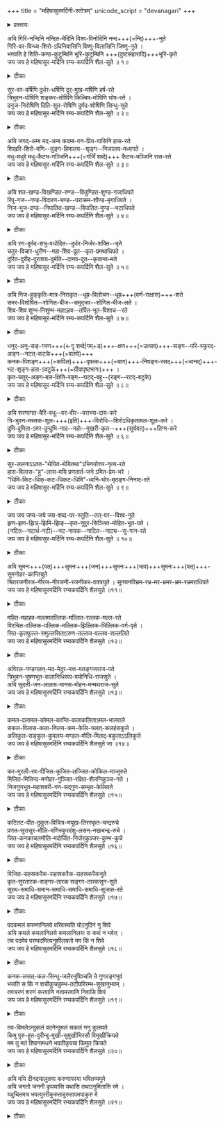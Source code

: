 +++
title = "महिषासुरमर्दिनी-स्तोत्रम्"
unicode_script = "devanagari"
+++

<details>
<summary>प्रस्तावः</summary>
### परिचयः
- बहवः पाठभेदास् सन्ति - यथा [ऽत्र](https://archive.org/details/mahishasuramardi021148mbp/page/n69/mode/2up) तॆलुगुव्याख्याने।
- महिषासुरमर्दिनीस्तोत्रस्य संस्कृतव्याख्या काशिकानन्दगिरिस्वामिभिर् लिखिता रुचिरा, आङ्ग्लानुवादश्च डॉ. उषा भिसे इत्यनया कृतः । इयं पुस्तिका भारती-संस्कृत-विद्या-निकेतनम् इत्यनया संस्थया प्रकाशिता ।
- भगवती-पद्य-पुष्पाञ्जली-स्तोत्रान्तर्गतं महिषासुरमर्दिनिस्तोत्रम् अत्र प्रस्तुतम्, काशिकानन्दगिरिपाठेन तदीयव्याख्यया च सहितम्।

### आमुखम् 
व्याख्याता : द्वादश-दर्शन-कानन-केसरी आचार्यः स्वामी काशिकानन्दगिरिः महाराजः, महामण्डलेश्वरः  
Commentator : Dvadashadarshanakananakesari Acharya Swami Kashikanandagiriji Maharaj, Mahamandleswar.  
आंग्लभाषानुवादक: डॉ. उषा भिसे,  
Translation into English by : Dr. Usha Bhise,

प्रतिवर्षं भारती-संस्कृत-विद्या-निकेतनं कस्मिंश्चिद रम्ये शान्ते च स्थले संस्कृतानुरागिणां कृते संस्कृत-सप्ताहम् आयोजयति । ससाहस्य कार्यक्रमे महामण्डलेश्वर- श्रीकाशिकानन्द-स्वामिपादानां प्रवचनानि प्रामुख्येन सम्पन्नानि भवन्ति । प्रातः एकस्याम् उपनिषदि, अपराह्ने च एकस्मिन् स्तोत्रे एतानि प्रवचनानि सम्पद्यन्ते । प्रवचनश्रवणेन श्रोतृवर्गः एवं प्रभावितः भवति यत् पुनः पुनः श्रोतुं मनीषा प्रवर्तते । देवलालि-नगरे प्रवर्तिते शिबिरे प्रथिते महिषासुर-मर्दिनी-स्तोत्रे स्वामिचरणानां यानि प्रवचनानि व्यतीतानि तेषां साररूपम् इदं पुस्तकं प्रकाशतां नीयते । देववाण्यां स्वामिवर्याणां स्तोत्रभाष्यं, राष्ट्रभाषायां स्वामिवर्यकृतः अनुवादः आङ्ग्लभाषायां च मत्कृतः अनुवादः इति भाषात्रयसंवलितं, प्रतिदिनं पठनाय योग्यम् इदं मधुरं स्तोत्रं निकेतनस्य प्रथमं प्रकाशनपुष्पम् इति संस्कृतजगति स्वागतार्ह भवतु । इदं मुद्रितं स्तोत्रम् अक्षरशृङ्खलायां बद्धं साक्षात् प्रवचनमिव माधुर्यं न वहति - तथापि मनोज्ञ-दृश्यस्य यथा छायाचित्रणं तथा स्तोत्रार्थं ज्ञातुं प्रस्थितस्य वाचकस्य क्षुधां शमयितुम् अलम् इति विश्वसिमः । सङ्गणक-माध्यमेन एतत्-प्रकाशनं सुकरं शीघ्रं च सञ्जातम् इति धन्याः वयम् । 

डॉ. उषा भिसे २ ऑगस्ट १९९१.  
(अध्यक्षा, भारती-संस्कृत-विद्या-निकेतनम्) 

This Book has been published with the help of the Computer Software 'VIVIDHA' supplied by National Centre for Software Technology, Gulmohar Cross Road No.9, Juhu, Bombay 400049. Our indebtedness and high appreciation are due to Dr. S.P. Mudur and Shri Suresh K. of NCST (National Centre for Software Technology) who helped us by developing & supplying different types of fonts used in this publication.

अस्याः पुस्तिकायाः मुद्रणं राष्ट्रीय-सॉफ्टवेयर-प्रौद्योगिकी-केन्द्रम्  
(गुल्मोहर-क्रास-मार्ग सं. ९, जुहू, बम्बई - ४०००४९) इति संस्थया प्रदत्तायाः विविधा प्रक्रियासामग्र्याः सहाय्येन कृतम् । तस्याम् उपयोगितानाम् अक्षरमातृकारूपाणां विकसनेन तेषाम् अस्मभ्यम् उपपादनेन च राष्ट्रीय-सॉफ्टवेयर-प्रौद्योगिकी-केन्द्रम्इति संस्थायाः डॉ. एस. पी. मुदुर-महाभागेन सुरेशः के-महाभागेन च उपकृताः वयम् इति अगाधां कृतज्ञतां प्रबलं गुणग्राहकत्वं च प्रकटयामः॥  
डॉ. अ. सदानन्दन,   
उपाध्यक्षः, भारती-संस्कृत-विद्या-निकेतनम्

</details>

अयि गिरि-नन्दिनि नन्दित-मेदिनि विश्व-विनोदिनि नन्द+++(=न्दि)+++-नुते  
गिरि-वर-विन्ध्य-शिरो-ऽधिनिवासिनि विष्णु-विलासिनि जिष्णु-नुते ।  
भगवति हे शिति-कण्ठ-कुटुम्बिनि भूरि-कुटुम्बिनि +++(दुष्टसंहारादि)+++भूरि-कृते  
जय जय हे महिषासुर-मर्दिनि रम्य-कपर्दिनि शैल-सुते ॥ १॥

<details>
<summary>टीकाः</summary>

### मूलम्
अयि गिरिनन्दिनि नन्दितमेदिनि विश्वविनोदिनि नन्दनुते  
गिरिवर-विन्ध्य-शिरोऽधिनिवासिनि विष्णुविलासिनि जिष्णुनुते ।  
भगवति हे शितिकण्ठकुटुम्बिनि भूरिकुटुम्बिनि भूरिकृते  
जय जय हे महिषासुरमर्दिनि रम्यकपर्दिनि शैलसुते ॥१॥

### काशिकानन्दगिरिः संस्कृतेन
वन्दे भगवतीमम्बां  
महिषासुरमर्दिनीम्  
व्याख्यास्येऽथाति-संक्षेपात्  
तत्पुष्पाञ्जलिमादरात् ॥ 

सकलपुरुषार्थ-दायिनीं देवी भगवतीमभिष्टुवन् कश्चित् कविः प्रथमं तस्याः स्वरुपं सामान्यतः कार्यं चाह -

**अयि गिरिनन्दिनि०** -अयीति सानुनये सम्बोधने । गिरेहिमालयस्य पर्वतस्य नन्दिनी पुत्री पार्वती तत्सम्बुद्धौ हे गिरिनन्दिनि । एवमुत्तरत्र सर्वत्र सम्बदध्यन्तं बोध्यम् । गिरीन पर्वतान् स्वशक्त्याधानेन नन्दयति तच्छीला तथा, यैः क्ष्माभृद्भिर्मेदिनी नन्दिता भवतीति वा । गिरीन् पूज्यान् नन्दयतीति वा । 

नन्दिता मेदिनी यया सा तथा । मेदिनीनन्दनेनैव **विश्वविनोदिनी** मेदिनीजातमानवकृतकर्मादि नन्दनीयत्वाद् विश्वस्य । कथमेषा विश्वं विनोदयामासेत्येतद् उदाहरणेनाह नन्दनुत इति । नन्दगेहे किल जातैषा - यद्यपि प्रथमं न महिषासुर-मर्दिनी-स्तोत्रम् ज्ञाता तथापि पश्चान्- नारदेन श्रीकृष्णादेः स्वरूपकथनोत्तरं मदीया पुत्री साक्षाद् भगवती जातेति सा नन्देन सभक्ति स्तुता । गिरिवरेति -गिरिवरस्य विन्ध्यस्य शिरसि शिखरेऽधिनिवस्तुं शीलं यस्याः । "नन्द गोपगृहे जाता यशोदागर्भसम्भवा । ततस्तौ नाशयिष्यामि विन्ध्याचलनिवासिनी" इति वचनात् । सैषा नन्दगृहे जाता सती विष्णुं श्रीकृष्णरूपेणावतीर्णं, विलासयामास योगमायामाश्रित्यैव श्रीकृष्णेन बहुतरलीलाकरणात् । जिष्णुनुते -"मायामयोऽयं गुणसंप्रवाहा। इत्येवमिन्द्रेण श्रीकृष्णस्तुतिप्रसङ्गे गोवर्धनोद्धारे स्तुता । इन्द्रादिस्तुतेरेव तारकासुरवधायपर्वतपुत्रीरूपेण भगवत्या अवतरणाञ्च । जिष्णुरिति अर्जुननामाऽपि । भगवति ऐश्वर्यधर्मयशः श्रीज्ञानवैराग्यलक्षणषागुण्यपूर्णे। शितिकण्ठकुटुम्बिनि- शिवपत्नि । भूरिकुटुम्बिनि-"भूरिर्ना वासुदेवे च हरे च परमेष्ठिनि" इति मेदिनी। आवृत्त्या ब्रह्म-विष्णु-महेश्वराणां कुटुम्बिनी सरस्वत्यादि त्रिस्वरूपा। एवंस्थिते शितिकण्ठकुटुम्बिनीति विशेषार्थम् । भूतकृते इति वचित्पाठः । भूतानि कृतानि यया सा तथा। भूरिकृत इति पाठेऽपि तथार्थः । भूरिभिर्ब्रह्मविष्णुमहेश्वरैर्भूरिभिर्बहुभिरिन्द्रादिभिश्च कृता तत्तेजःपुञ्जसमुद्भवादिति वा । दृश्यते च समुदाये शक्तिप्राकट्यम् । एवंभूते हे महिषासुरमर्दिनि रम्याः कपर्दा जटाजूटाः यस्याः सा तथा हे शैलसुते जय जय सुष्ठत्कर्षेण वर्तस्व । महिषासुरमर्दिनीं महालक्ष्मीरूपां मध्यमचरित्रविषयभूतां मध्यशरीरवन्मुख्यत्वेन महिषासुरमर्दिनी-स्तोत्रम् प्रथमम्पादाय ततो वाम-दक्ष-करस्थानीये महाकाली-महासरस्वत्यौ प्रथमोत्तमचरित्रस्थे विशेषणाभ्यां गृहीते । श्यामकपर्दसमावृता महाकाली । शैलसुता उमा ब्रह्मविद्यास्वरुपिणी केनोपनिषदि दर्शिता महासरस्वती । महिषोऽधर्मप्रतीकरूपस्तादृशासूरमर्दिनी परा परमोपास्या ॥१॥

### काशिकानन्दगिरिः हिन्द्या
हे माता । रमणीय केशपाश से शोभायमान हे शैलपुत्री ! हे महिषासुर मर्दिनी भगवती ! तुम्हारी जय हो । तुम हिमालयनन्दिनी हो, पृथ्वी की समृदिध विधायिनी हो, विश्व के लिये आनन्ददायिनी हो । पूर्वकृत नन्दरायकी स्तुति से प्रसन्न होकर तुम ने नन्दगृह में जनम लिया। और विन्ध्यवासिनी देवी बनी । दूसरी और भगवान विष्णू (श्रीकृष्ण) के रासविलास में सहभागिनी बनी (योगमायामुपाश्रितः) इन्द्रादि भी तुम्हारी स्तुति करने लगे । हे भगवती! तुम शङ्कर की अर्धाङ्गिनी हो । लक्ष्मी आदि के रुप में विष्णू आदि की भी कुटुम्बिनी हो । अनन्त विश्व की जन्मदात्री हो ॥१॥

### उषा ऽऽङ्ग्लिक्या
Hail, Oh daughter of Mountain, who has caused joy to the Universe, praised by Nanada, residing on the peak of the superb mountain Vindhya, making Vishnu manifest his sports, praised by Indra, Oh Blessed one, consort of Siva (in particular), consort of many (Brahma, Vishnu and Siva), maker of many (beings) who has crushed the demon, Mahisha, wearing a charming knot of hair, Oh Daughter of Mountain (Himalaya), Victory to you, Victory to you. (1)

</details>

सुर-वर-वर्षिणि दुर्धर-धर्षिणि दुर्-मुख-मर्षिणि हर्ष-रते  
त्रिभुवन-पोषिणि शङ्कर-तोषिणि किल्बिष-मोषिणि घोष-रते ।  
दनुज-निरोषिणि दिति-सुत-रोषिणि दुर्मद-शोषिणि सिन्धु-सुते  
जय जय हे महिषासुर-मर्दिनि रम्य-कपर्दिनि शैल-सुते ॥ २॥

<details>
<summary>टीकाः</summary>
### मूलम्
सुरवरवर्षिणि दुर्धरधर्षिणि दुर्मुखमर्षिणि हर्षरते  
त्रिभुवनपोषिणि शङ्करतोषिणि कल्मषमोषिणि घोषरते  
दनुजनिरोषिणि दितिसुतरोषिणि दुर्मदशोषिणि सिन्धुसुते  
जय जय हे महिषासुरमर्दिनि रम्यकपर्दिनि शैलसुते ॥२॥ 

### काशिकानन्दगिरिः संस्कृतेन
भूरिकरणमुक्त्वा भूरिरक्षणमाह -

सुरवरेति ०-सुरेभ्यो वरान् वर्षति तच्छीला तथा । "प्रियतां त्रिदशाः सर्वे यदस्मत्तोऽभिवाञ्छितम् " इत्युक्तेः । अत एव दुर्धरनामानं महिषसेनापतिं धर्षयति तथा । दुर्मुखनामानं मर्षयति नाशयतीति तथा । दुर्धरान्दुर्मुखांश्च दुष्टान् हन्तीति वा । हर्षे स्वीये परकीये च रते । देवरक्षणासुरनिकन्दनाभ्यां त्रिभुवनपोषणशीले, मङ्गलवितानेन शङ्करतोषणशीले, स्वसेविनां कल्मषहरणशीले । घोषे शत्रुवधकालीनगर्जने वेदघोषादौ वा रते । दनुजनीनां दानवानां रोषिणि । रुषिहिँसार्थः । दितिकुलानां दैत्यानां रोषिणि । दुर्मदानां शोषिणि, महिषासुरमर्दिनी-स्तोत्रम् शोषिणि, सिन्धुसुते लक्ष्मीस्वरूपे समुद्रपुत्रि । जय जयेति । ॥२॥

### काशिकानन्दगिरिः हिन्द्या
जय हो महिषासुर मर्दिनी ! जय हो रमणीय केशपाश से शोभायमान शैलपुत्री ! तुम देवताओं पर वरों की वर्षा करती हो । प्रथम तुम ने महिषासुर के सेनानी दुर्धर को पछाडा, दुर्मुख को गिराया । इस प्रथम विजय से ही हर्षित हो गयी । असुर संहार से त्रिभुवन का पोषण करने के लिये संनद्ध हो गयी । हे माता ! तुम सदा शंकर को प्रसन्न रखती हो, भक्तों के पापों को धो डालती हो । दानवों का संहार दैत्यो का विनाश एवं मदान्ध दृष्टों का सफाया करती हो। हे जगदम्बा तुम वेदधोष में तन्मय हो जाती हो ॥२॥

### उषा ऽऽङ्ग्लिक्या
Oh Goddess, who showers boons on gods, molests demon Durdhara, destroys demon Durmukha, is gladdened by the joy (of herself and others), nourishes the three worlds, satisfies Sankara, removes the guilt (of devotees), is delighted in the war-cries, causes harm to the Danavas, gets angry with the sons of Diti (i.e. Demons), causes affliction to the arrogant, Oh daughter of the ocean (as Lakshmi) who has crushed the demon, Mahisha, wearing a charming knot of hair, Oh Daughter of Mountain (Himalaya), Victory to you, Victory to you. (2)


</details>

अयि जगद्-अम्ब मद्-अम्ब कदम्ब-वन-प्रिय-वासिनि हास-रते  
शिखरि-शिरो-मणि--तुङ्ग-हिमालय--शृङ्ग--निजालय-मध्यगते ।  
मधु-मधुरे मधु-कैटभ-गञ्जिनि+++(=ग॑जिँ॑ शब्दे)+++ कैटभ-भञ्जिनि रास-रते  
जय जय हे महिषासुर-मर्दिनि रम्य-कपर्दिनि शैल-सुते ॥ ३॥


<details>
<summary>टीकाः</summary>
### मूलम्
अयि जगदम्ब मदम्ब कदम्बवन-प्रियवासिनि हासरते  
शिखरिशिरोमणि-तुहिमालय-शृङ्गनिजालय-मध्यगते ।  
मधुमधुरे मधुकैटभगञ्जिनि कैटभभञ्जिनि रासरते  
जय जय हे महिषासुरमर्दिनि रम्यकपर्दिनि शैलसुते ॥३॥ 

### काशिकानन्दगिरिः संस्कृतेन

प्रथमचरित्रार्थदर्शनपूर्वकं ध्येयस्वरूपमाह -

अयि जगदम्बेति। जगतामम्ब, विशेषतश्च मदम्ब, कदम्बवने प्रियं यथा स्यात् तथा वस्तुं शीलं यस्याः सा तथा। कदम्बवनं प्रियवासः वासस्थानं अस्या अस्ति तथेति वा। हासरते ॥ जहासारुणलोचना' इत्युक्तेः। शिखरिणां पर्वतानां शिरोमणिर्यस्तुङ्गो हिमालयस्तस्य शृङ्गमेव शृङ्गस्थो वा यो निजालयस्तन्मध्यगते तन्मध्यवासिनि। मधुवत् पुष्परसंवद् वसन्तवद् वा मधुरे सरसे। मधौ विष्णौ मधुरे इति वा। मधुसूदननामैकदेशत्वाद् मधुर्विष्णुर्मधुवंशीयत्वाद् वा। मधुकैटभगञ्जिनि। मधुकैटभावसुरौ गञ्जयतीति तथा। "गञ्जः स्यात्पुंसि रीढायां भाण्डागारे तु न स्त्रियाम् इति मेदिनी । रीढा तिरस्कारस्तां करोतीति णिच् । तत्करोति तदाचष्टे  तयोःहन्ता तु विष्णुरेव। कैटभभञ्जिनीति सप्तम्यन्तम्। विश्वम्भरः कैटभजिदित्यमराद् विष्णुः श्रीकृष्णः तस्मिन् रासकारिणि रासरते। कैटभभञ्जिनीति सम्बोधनं सम्बोधनमध्यगतत्वाद्यद्यप्युचितं तथापि पुनरुक्तिमात्रं स्यादित्युपेक्षितम्। जय जयेति। ।३॥

### काशिकानन्दगिरिः हिन्द्या
हे जगदम्बा ! ओ मेरी माँ ! कदम्बवन में निवास करना तुम्हें बहुत प्रिय लगता है । तुम हास्य विलास में प्रीति रखती हो । तुम ने पर्वतों के शिरोमणि हिमालय के उत्तुंग शिखर को अपना निवास स्थान बनाया । तुम्हारा स्वरुप मन वाणी आदि सभी मधु के समान मधुर मनोहर है। मधु और कैटभ को तुम ने प्रथम ही हताहत किया। कैटभासुर के हन्ता विष्णु (श्रीकृष्ण) की रासलीला में तुम ने ही रुचि के साथ पृष्ट भूमिका निभायी । हे महिषासुर मर्दिनी, रमणीय केशपाशधारिणी शैलपुत्री तुम्हारी जय हो जय हो ॥३॥

### उषा ऽऽङ्ग्लिक्या
Hail, Oh Mother of the World (and) of me (in particular) dweller in the forest of Kadamba trees which are dear, delighted in the roar of laughter, dwelling in the interior of one's own house in the peak of lofty Himalaya - the crest-jewel of mountains, sweet like honey, hater of (the demons) Madhu and Kaitabha, taking delight in the Rasakrida of Vishnu, the destroyer of Kaitabha, who has crushed the demon, Mahisha, wearing charming knot of hair, Oh Daughter Mountain (Himalaya), Victory to you, Victory to you. (3)

</details>



अयि शत-खण्ड-विखण्डित-रुण्ड--वितुण्डित-शुण्ड-गजाधिपते  
रिपु-गज--गण्ड-विदारण-चण्ड--पराक्रम-शौण्ड-मृगाधिपते ।  
निज-भुज-दण्ड--निपातित-खण्ड--विपातित-मुण्ड--भटाधिपते  
जय जय हे महिषासुर-मर्दिनि रम्य-कपर्दिनि शैल-सुते ॥ ४॥

<details>
<summary>टीकाः</summary>
### मूलम्
अयि शतखण्ड-विखण्डित-रुण्ड-वितुण्डित-शुण्ड-गजाधिपते  
रिपु-गज-गण्ड-विदारण-चण्ड-पराक्रम-शौण्ड-मृगाधिपते  
निज-भुजदण्ड-निपातित-चण्ड-निपाटित-मुण्ड-भटाधिपते  
जय जय हे महिषासुरमर्दिनि रम्यकपर्दिनि शैलसुते ॥४॥ 

### काशिकानन्दगिरिः संस्कृतेन
द्वितीयचरित्रमादायाहार्थेन -

अयि शतेति । शतानि खण्डानि यथा स्युः तथा विखण्डिता रुण्डा अश्वविशेषा यया सा । "मूकरुण्डौ तु वेसरादश्वा सूतेइति यादवः। वेसरो वेगतरोऽश्वः । " स्याद् वेसरो वेगतर" इति तत्रैव पाठात् । सा च सा वितण्डिताः तोडिताः शूण्डाः करिहस्ता येषां ते तथाभूता गजाधिपतयोयया सा तथेति कर्मधारयः । रिप्विति । रिपूणां ये गजाः तेषां, यद् वा गजरूपेणागतमहिषासुरस्य एवं गण्डविदारणे चण्डपराक्रमेण शौण्डो विख्यातः । "शौण्डो मते च विख्याते" इति विश्वमेदिन्यौ । एवंविधो मृगाधिपतिर्वाहनत्वेन यस्याः सा तथा ।

तृतीयचरित्रार्थंकदेवमादायाह - निजभुजेति । निजभुजेन निपातितश्चण्डो नाम राक्षसो यया सा च सा विपातितो मुण्डनामा भटाधिपतिः यया सा तथा । जय जयेति । ॥४॥

### काशिकानन्दगिरिः हिन्द्या
जय हो जय हो माता ! महिषासुर मर्दिनी ! जय हो रम्यकेश विन्यास से शोभायमान शैलपुत्री ! तुम ने युद्ध में तेज दौडते हुए घोडों को सौ सौ टुकडे कर मार गिराया । बडे बडे हाथियों के सूडों को हजारो टुकडे कर फेंक दिया । तुम्हारा वाहन सिंह भी हाथियों के गण्डस्थल फाड डालने के पराक्रम से प्रख्यात हुआ । तुम ने अपनी भुजाओं से सेनाधिपति चण्ड और मुण्ड नाम के प्रखर योद्धाओं को मार गिराया ॥४॥

### उषा ऽऽङ्ग्लिक्या

Hail, Oh Gosddess who has shattered the best horses into hundreds of pieces (and) rendered the masters of elephants as having the trunks (of the elephants) chopped off, possessed of the lord of animals (lion) well-known for the fierce valour displayed in breaking the foreheads of enemies' elephants, who with her staff-like arms knocked down demon Chanda and caused the fall of demon Munda who has crushed the demon, Mahisha, wearing a charming knot of hair, Oh Daughter of Mountain (Himalaya), Victory to you, Victory to you. (4)
</details>

अयि रण-दुर्मद-शत्रु-वधोदित--दुर्धर-निर्जर-शक्ति--भृते  
चतुर-विचार-धुरीण--महा-शिव-दूत--कृत-प्रमथाधिपते ।  
दुरित-दुरीह-दुराशय-दुर्मति--दानव-दूत--कृतान्त-मते  
जय जय हे महिषासुर-मर्दिनि रम्य-कपर्दिनि शैल-सुते ॥ ५॥

<details>
<summary>टीकाः</summary>
### मूलम्
अयि रणदुर्मद-शत्रु-वधोदित-दुर्धर-निर्जर-शक्ति-भृते  
चतुर-विचार-धुरीण-महाशय-दूत-कृत-प्रमथाधिपते ।  
दुरित-दुरीह-दुराशय-दुर्मति-दानव-दूत-कृतान्तमते  
जय जय हे महिषासुरमर्दिनि रम्यकपर्दिनि शैलसुते ॥५॥ 

### काशिकानन्दगिरिः संस्कृतेन
तृतीयचरित्रार्थं श्लोकैदर्शयति तत्र दौत्यमाह -

अयि रणेति । रणदुर्मदानां शत्रूणां वधार्थम् उदिता उद्भूता या दुर्धराः निर्जरसां शक्तयो ब्राह्मी माहेश्वर्यादयः ताभिर्भूते, पालिते, पूरिते वा । चतुरेति । चतुरश्चासौ विचारे धुरीणश्च चातुर्ययुक्तविचारे धुरीण इति वा । स चासौ महाशयश्च एवंविधगुणगणविशिष्टेन तेन भवितव्यमिति तादृशद्ते कृतं पर्याप्तः प्रमथाधिपतिः शिवो यस्याः सा तथा । "युगपर्याप्तयोः कृतम्" इत्यपरः । दूतपदान्तं तादृशदूतकर्मणि तादृशदूतभवने वा लाक्षणिकं बोध्यम् । केचिन्- मध्ये महाशिवेति पठन्ति। अन्ये महाशयेति पठित्वापि तस्य प्रमथाधिपतिना सामानाधिकरण्येन योजयन्ति। तदुभयं दुर्घटसमासत्वादुपेक्षितम्। दुरितेति। दुरितश्च दुरीहश्च दुराशयश्च दुर्मतिश्च यः परपक्षीयदूतः ॥५॥

सुग्रीवनामा तेन कृता अन्तमतिर्यस्याः सा। सुग्रीवोक्त्या असुराणाम् अन्त एव कर्तव्य इति मतिर्देव्या निश्चिता जातेति। जय जयेति।

### काशिकानन्दगिरिः हिन्द्या
केशों के सुन्दर गुच्छों से शोभायमान हे शैलसूनु ! हे महिषापुर मर्दिनी माता तुम्हारी जय हो । रण में मदोन्मत्त शत्रुओं का वध करने के लिये प्रगट हुई शक्ती माहेश्वरी आदि शक्तियां चारों ओर से तुम्हें सम्हाले हुए थी । तुम ने अति चतुर विचारशील, महामना, गणाधिपति शिवजी को अपना दूत बनाकर अपना शान्तिसन्देश भेजा था। किन्तु दुष्ट एवं दुर्मति दानव दूत ( सुग्रीका के द्वारा उसे ठुकरा देने से तुम ने दानवों का अन्त करने का फैसला किया था ॥५॥ ।

### उषा ऽऽङ्ग्लिक्या
Hail, Oh Goddess, supported by the powers of undefeated gods which arose for the death of enemies who were ferocious in the battle, having Siva, the foremost dignitary of ingenious thoughts, as an efficient messenger, who made up her mind to put an end to demon-rule because of the messenger (Sugriva) of demons having evil behaviour, evil wishes, evil mind and wicked disposition, who has crushed the I demon, Mahisha, wearing a charming knot of hair, Oh Daughter of Mountain (Himalaya), Victory to you, Victory to you. (5)

</details>


अयि निज-हुङ्कृति-मात्र-निराकृत--धूम्र-विलोचन--धूम्र+++(वर्ण-राक्षास)+++-शते  
समर-विशोषित--शोणित-बीज--समुद्भव--शोणित-बीज-लते ।  
शिव-शिव शुम्भ-निशुम्भ-महाऽहव--तर्पित-भूत-पिशाच--रते  
जय जय हे महिषासुर-मर्दिनि रम्य-कपर्दिनि शैल-सुते ॥ ७॥

<details>
<summary>टीकाः</summary>
### मूलम्
अयि निजहुंकृतिमात्र-निराकृत-धूम्रविलोचन-धूम्रशते  
समर-विशोषित-शोणितबीज-समुद्भव-शोणित-बीज-लते ।  
शिव-शिव--शुम्भ-निशुम्भ-महाहव-तर्पित-भूतपिशाचपते  
जय जय हे महिषासुरमर्दिनि रम्यकपर्दिनि शैलसुते ॥६॥ 

### काशिकानन्दगिरिः संस्कृतेन
तत्रैव धूम्रलोचन-रक्तबीज-शुम्भनिशुम्भवधमाह -

अयि निजेति । निजहुङ्कृतिमात्रेण निराकृतो धूम्रविलोचनश्च धूम्राणां धूम्रविलोचनानुयायिनां शतानि च यया सा तथा । "वृतः षष्ट्या सहस्राणामसुराणां द्रुतं ययौ" इति षष्टिसहस्राणि धूम्रलोचनस्यानुयायिनः। समरेति । समरे युद्धे विशोषितं रक्तबीजसमुद्भवं शोणितरूपं बीजं सहस्रशः शोणितासुरोत्पादनप्रयोजकं यया सा च सा लता च नारी चेति तथा । "लता नवा गन्धवहेन चुम्बिता ॥ इति नैषधप्रयोगे नवा नवीना लता माधवीलता नवा रम्या लता नारी च इति टीकादर्शनाल्लतापदं नारीवाचकमपि । शिव शिवेति । शिव शिवेत्युञ्चारणपूर्वकं शुम्भनिशुम्भयोर्महायुद्धे तर्पितो भूतपिशाचपतिः शङ्करो यया सा तथा । तथा चोक्तं -"ततःपरिवृतस्ताभिरीशानो देवशक्तिभिः। हन्यन्ताम् असुराः शीघ्रं मम प्रीत्याह चण्डिकाम्" इति। यद् वा तस्मिन् महायुद्धे शत्रुवधोत्पन्नासृगादिभिः तर्पिता भूताः पिशाचाः तत्पतयश्च यया तथेति । जय जयेति । ॥६॥

### काशिकानन्दगिरिः हिन्द्या
हे माता ! इस के बाद तुम ने हुंकार मात्र से धूम्रलोचन और उस के अनुयायियों का वध कर डाला । युद्ध में रक्तबीज से उत्पन्न करोडों रक्तबीजों के बीज रक्तबिन्दुओं की धारा तुम ने सुखा डाला। फिर शुम्भ और निशुम्भ के साथ जो महा युद्ध हुआ उस में बहाये खून की धारा और मांस खण्डों से भूत पिशाचादि को शिव शिव कहते हुए मानो तर्पण ही किया । कैसा वह पराक्रम था । धन्य हो । जय हो महिषासुरमर्दिनी । जय हो जटाजूटधारिणी शैलपुत्री माता ! ॥६॥


### उषा ऽऽङ्ग्लिक्या
Hail, Oh Goddess who has destroyed demon Dhoomralochana together with his hundreds of followers by the sheer utterance of sound "hum", Oh Female who has sucked up in battle the germ of blood emanating from demon Raktabija, who has satisfied the lord of goblins (Siva) by the war-cry "Siva-Siva", in the great battle with Sumbha and Nisumbha, who has crushed the demon, Mahisha, wearing a charming knot of hair, Oh Daughter of Mountain (Himalaya), Victory to you, Victory to you. (6)

</details>

धनुर्-अनु-सङ्-गरण+++(←गॄ शब्दे|गम्+ड)+++-क्षण+++(=उत्सव)+++-सङ्ग--परि-स्फुरद्-अङ्ग--नटत्-कटके+++(=वलये)+++  
कनक-पिशङ्ग+++(=कपिल)+++-पृषत्क+++(=बाण)+++-निषङ्ग-रसद्+++(=ध्वनद्)+++-भट-शृङ्ग-हता-ऽवटुके+++(=ग्रीवापृष्ठभागः)+++ ।  
कृत-चतुर्-अङ्ग-बल-क्षिति-रङ्ग--घटद्-बहु--{रङ्ग--रटद्-बटुके}  
जय जय हे महिषासुर-मर्दिनि रम्य-कपर्दिनि शैल-सुते ॥ ८॥

<details>
<summary>टीकाः</summary>
### मूलम्
धनुरनुसङ्गरण-क्षण-सङ्ग-परिस्फुरदङ्ग-नटत्-कटके  
कनक-पिशङ्ग-पृषत्क-निषङ्ग-रसद्भट-शृङ्ग-हतावटुके ।  
कृत-चतुरङ्ग-बलक्षिति-रङ्ग-घटद्-बहुरङ्ग-रटद्-बटुके   
जय जय हे महिषासुरमर्दिनि रम्यकपर्दिनि शैलसुते ॥७॥ 

### काशिकानन्दगिरिः संस्कृतेन
यूदधस्वरूपमाह -

धनुषो यदनुसंगरणं टङ्कारकरणं स एव क्षण उत्सवः " निर्व्यापारस्थितौ कालविशेषोत्सवयोः क्षणः" इत्यमरः। तत्सङ्गेन परिस्फुरत्सु प्रचलत्सु अङ्गेषु करादिषुः नटन्ति प्रचलन्ति कटकानि यस्याः सा तथा । कनकेति । कनकपत्रकत्वात् कनकवत् पिशङ्गैः पृषत्कैर्बाणैः तादृशेन निषङ्गेण तूणीरेण च रसन्तः शब्दायमाना ये भटाः शत्रुसैनिकाः ते शृङ्गाह्तावटवो यया सा तथा । शृङ्गेण प्राधान्येन हता अवटवो ग्रीवोपरिदेशा ययेति विग्रहे कप समासान्तः । "शृङ्ग प्राधान्यसान्वोश्चा इत्यमरः। आहिताग्न्यादेराकृतिगणत्वाद शृङ्गहतावटवो यथोक्तभटा ययेति विग्रहे विशेषणस्य परनिपातः । शृङ्गमायुधविशेषो वा । माहेश्वर्या वर्णनं वा । तदीयवाहनेन वृषभेण  शृङ्गहता वटुत्वादसुराणाम् । कृतेति । स्वकृता दानवानां चतुरङ्गबलस्य क्षितिः क्षयो यत्र तादृशो यो रङ्गो रणभूमिः "रङ्गो ना रागे नृत्यरणक्षितौ ॥ इति मेदिनी । तत्र निर्भयं घटन्तो घटमानाः चेष्टमाना बहुरङ्गं यथा स्यात् तथा रटन्तो बटुका यस्याः सा तथा। चतुरङ्गबलनाशे निर्भया बाला अपि भटानुकरणं कुर्वन्तो रटन्तश्चेष्टन्ते तथेति । घटधातोरात्मनेपदित्वात्परस्मैपदप्रयोगः " संज्ञापूर्वको विधिरनित्य" इत्याश्रित्य नेयः । यद वा घटनं समृदायीभवनं घटः । घट इव आचरन्तो घटन्त एकत्रीभवन्त इति व्याख्येयम् । बहुरङ्गशब्दो वैविध्यार्थे भाषायां प्रयुज्यमान उपलभ्यते - बहुरङ्गी समाज इत्यादौ। अथवा कृता चतूरङ्गबलक्षितिः यस्मिन तत्र रङ्गे घटन्तो बहुरङ्गा नानारङ्गा रटन्तश्च बटुका बटुकभैरवबटुकविनायकादयो यस्याः सा तथेति विग्रहः। जय जयेति । ॥७॥

### काशिकानन्दगिरिः हिन्द्या
हे माता ! युद्ध में तुम धनुषटंकार जब करने लगती तब समस्त अंग हिलने लगते थे तो उसके संग से कटककंकण नृत्य करने लगते थे । सुवर्णमय पीले बाणवाला तूणीर लिये कोलाहल करते हुए सामने आये शत्रुओं की गर्दनों को तुम तोडती जा रही थी। इस प्रकार जहाँ दानवों की चतुरंग सेना का विनाश हुआ वह रणभूमि ऐसी सुनसान हो गयी कि वहाँ बच्चे भी निर्भय होकर सैनिकों का अनुकरण करते हुए खेलने लगे थे । धन्य हो जय हो हे महिषासुरमर्दिनी जय हो सुन्दर जटाजूट धारिणी शैलकुमारी ॥७॥


### उषा ऽऽङ्ग्लिक्या
Oh Goddess, whose bangles are set in motion, because of the limb (hand) which throbs by its association with the joyous occasion of the twanging of bow, who mainly struck at the necks of soldiers, reverberating with quivers full of arrows which were tawny like gold, whose striplings were shouting in diversified manner on the battlefield where the destruction of the fourfold army was effected (by you), who has crushed the demon, Mahisha, wearing a charming knot of hair, Oh Daughter of Mountain (Himalaya), Victory to you, Victory to you. (7)

</details>

अयि शरणागत-वैरि-वधू--वर-वीर--वराभय-दाय-करे  
त्रि-भुवन-मस्तक-शूल-+++(इति)+++-विरोधि--शिरोऽधिकृतामल-शूल-करे ।  
दुमि-दुमिता-ऽमर-दुन्दुभि-नाद--महो--मुखरी-कृत--+++(सूर्यवत्)+++तिग्म-करे  
जय जय हे महिषासुर-मर्दिनि रम्य-कपर्दिनि शैल-सुते ॥ ६॥

<details>
<summary>टीकाः</summary>
### मूलम्
अयि शरणागत-वैरिवधू-वरवीर-वराभय-दायिकरे  
त्रिभुवन-मस्तकशूल-विरोधि-शिरोधि-कृताऽमल-शूल-करे ।  
दुमिदुमितामरदुन्दुभि-नाद-महो-मुखरीकृत-दिङ्निकरे  
जय जय हे महिषासुरमर्दिनि रम्यकपर्दिनि शैलसुते ॥८॥ 

### काशिकानन्दगिरिः संस्कृतेन
युद्धचरमावस्थामाह -

अयि शरणागतेति । शरणागता ये वैरिणां वध्वो रक्षास्मत्पतिजीवनमिति याचमानास्तासां ये वरा वीराः तेभ्यो वरम् अभयं च प्रयच्छन्तौ करौ यस्याः सा तथा । एतद् वैपरीत्येन त्रिभुवनेति । त्रिभुवनस्य मस्तकशूलमिव ये विरोधिनः तेषां शिरोधौ कन्धरायां कृतः निक्षिसः अमलशूलः करे यस्याः सा तथा । दुमीति अव्यक्तानुकरणम् । दुमिदुमिता दुं दुं शब्दिता येऽमरदुन्दुभयो देवदुन्दुभयस्तेषां नादात्मकेन महसा उत्सवेन मुखरीकृताः प्रतिशब्देन शब्दायमाना दिङ्निकरा यया सा तथा । तिग्मकरे इति पाठे तस्मिन् महसि मुखरीकृता तिग्मतालवादनकरा यस्याः सा इति व्याख्येयम्। जय जयेति । ॥८॥ 

### काशिकानन्दगिरिः हिन्द्या
हे अम्बा ! उन वैरियों को भी तुम ने अपने वरद एवं अभय हाथों से वर एवं अभय दिया जिन की पत्नियाँ अपने पतियों की रक्षा के लिये तुम्हारी शरणागत हो गयी। इस के विपरीत जो त्रिभुवन के लिये सरदर्द बने हुए थे उन असुरों की गर्दनों में तुम ने अपने हस्तस्थ त्रिशूल को फँसाया । उस के बाद विजयी हो कर तुम ने जो विजय दंदभी बजायी उस की दम दम नादा से सारी दिशायें गूंज उठी । धन्य है तुम्हारी उदारता और युद्ध कुशलता । जय हो महिषासुरमर्दिनी माता! जय हो रम्य जटाजूट धारिणी शैलपुत्री ॥८॥


### उषा ऽऽङ्ग्लिक्या
Hail, Oh Goddess whose palm offers blessings and fearlessness to the heroic husbands of wives of enemies who were seeking shelter (with you), in who is holding in her hand the hand the sparkling spear which is placed on the necks of oppondents who are the headache of the three worlds, who has rendered noisy the multitude of directions with the joy of drum-beats of gods making "dum, dum" sound, who has crushed the demon Mahisha, wearing a charming knot of hair, Oh Daughter of Mountain (Himalaya), Victory to you, Victory to you. (8)

</details>

सुर-ललनाऽऽतत-"थेयित-थेयितथा"ऽभिनयोत्तर-नृत्य-रते  
हास-विलास-"हु"-लास-मयि प्रणतार्त-जने ऽमित-प्रेम-भरे ।  
"धिमि-किट-धिक्-कट-धिकट-धिमि"-ध्वनि-घोर-मृदङ्ग-निनाद-रते  
जय जय हे महिषासुर-मर्दिनि रम्य-कपर्दिनि शैल-सुते ॥ ९॥

<details>
<summary>टीकाः</summary>
### मूलम्
सुरललनाततथेयि-तथेयि-कृताभिनयोदर-नृत्य-रते  
कृत-कुकुथःकुकुथो-गडदादिक-ताल-कुतूहल-गान-रते ।  
धुधुकुट-धुक्कुट-धिन्धिमित-ध्वनि-धीर-मृदङ्ग-निनाद-रते  
जय जय हे महिषासुरमर्दिनि रम्यकपर्दिनि शैलसुते ॥९॥ 

### काशिकानन्दगिरिः संस्कृतेन
नानासात्विकलीला आचष्टे -

सुरललनेति। सुरललनाभिः सुराङ्गनाभिः ततथेयीत्याद्यनुकरणम् ततथेयीत्याद्यनुकरणम् । इत्येवं कृताभिनयोदरे तादृशाभिनयमध्ये यन्नृत्यं तत्र रते । कृताभिनयोत्तरनृत्यरत इति पाठे तादृशाभिनयेऽभिनयाद वा उत्तरं श्रेष्ठतरं यन्नृत्यं तत्र रत इति व्याख्येयम् । कृतः कुकुथः इत्यादिको यस्तालस्तत्र कुतूहलेन गाने रते । धुधुकुट इत्यादिना ध्वनिना धीरो गम्भीरो यो मृदङ्गनिनादस्तत्र रते । जय जयेति । ॥९॥

### काशिकानन्दगिरिः हिन्द्या
असुरवध होने पर हर्षित हुई देवाङ्गनाएँ तथेयी तथेयी कर के अभिनय के साथ नृत्य करने लगीं । कुकुथ कुकुथ गडद ताल के बीच गीत गाने लगीं । धुधुकुट धुक्कुट धिन्धिम ऐसें मृदंग बजने लगे । इन सब को देख कर सुन कर तुम आनन्दित होने लगी। धन्य हो माता जय हो महिषासुरमर्दिनी ! जय हो रम्य जटाजूट धारिणी शैलपुत्री ॥९॥

### उषा ऽऽङ्ग्लिक्या
Oh, Goddess, who takes delight in the dance-sequence in the midst of acting done by divine women and accompanied by the sound "tatatheyi-tatheyi", who takes pleasure through curiosity in the singing to the accompaniment to rhythm (tala) expressed through "Kukuthah, Kukuthah, Gudada" etc., who  takes joy in the deep-sounding drum (mrdanga) resounding with "Dhudhukuta, Dhudhukuta, Dhindhumita", who has crushed the demon, Mahisha, wearing a charming knot of hair, Oh Daughter of Mountain (Himalaya), Victory to you, Victory to you. (9)

</details>

जय जय जप्य-जये जय-शब्द-पर-स्तुति--तत्-पर--विश्व-नुते  
झण-झण-झिञ्-झिमि-झिङ्--कृत-नूपुर-सिञ्जित-मोहित-भूत-पते ।  
{नटित--नटार्ध-नटी}--नट-नायक--नाटित--नाट्य--सु-गान-रते  
जय जय हे महिषासुर-मर्दिनि रम्य-कपर्दिनि शैल-सुते ॥ १०॥
<details>
<summary>टीकाः</summary>
### मूलम्
जय जय जप्यजये जय-शब्द-पर-स्तुति-तत्पर-विश्व-नुते  
झण-झण-झिञ्झिमि-झिङ्कृत-नूपुर-शिञ्जित-मोहित-भूतपते ।  
नटित-नटार्ध-नटी-नट-नायक-नाटक-नाटित-नाट्यरते  
जय जय हे महिषासुरमर्दिनि रम्यकपर्दिनि शैलसुते ॥१०॥ 

### काशिकानन्दगिरिः संस्कृतेन
अर्धनारीश्वरीयनारीलीलां बहुतरपुरुषबहुतरनारीमिलितनृत्यलीलां (गरबा) वाऽऽदायाह -

जय जयेति । नृत्यादिसमये जय-जय-शब्देन जप्यो जयो यस्याः सा तथा । जय जय शब्दः पर उत्तमो यत्र तादृशस्तूतौ तत्परेण विश्वेन नुता तत्सम्बुद्धौ । झण झण झिझिमीति झिंकृतस्य नूपुरस्य महिषासुरमर्दिनी स्तोत्रम् शिञ्जितेनऽव्यक्तशब्देन मोहितो भूतपतिः शङ्करो यया सा तथा । नटितेति । आदिकर्मणि तिष्ठा । नटितौ समारब्धनटनौ, यौ नटार्धनटी च नटनायकश्च अर्धनारीश्वररूपौ ताभ्यां बहुतरनटबहुतरनटीसमुदायेन वा नाटिते प्रवर्तिते नाट्ये सुगानरते । जय जयेति । ॥१०॥


### काशिकानन्दगिरिः हिन्द्या
जय माता ! महिषासुरमर्दिनी ! जय हो रम्यकेशपाशधारिणी शैलपुत्री ! युद्ध में तुम्हारी विजय होने पर कुछ लोग जय-जय, जय-जय ऐसा मानो जप करने लगे थे । कुछ लोग जयकार के साथ स्तुति बोल रहे थे । इस प्रकार संपूर्ण विश्व तुम्हारी प्रशंसा-स्तुति करने में लगा था । और तुम भी आनन्दनृत्य में शामिल हो कर झण-झण झिम-झिम आवाज करते हुए नूपुर के झनकार से भूतपति शंकर को मोहित कर रही थी। फिर आधे नटों से और आधी नटियों से शोभित विशाल नाटक में शंकर के साथ स्वयं भी नृत्य करने लग गयी थी। अहा | क्या उस समय की शोभा रही होगी. धन्य हो ॥१०॥

### उषा ऽऽङ्ग्लिक्या
Oh Goddess, who is praised by the World which is engrossed in a praise-song in which the word "jaya" occurs last, whose victory is fit to be muttered by (the words) "jaya", " jaya", who tempts Sankara, the Lord of  Creatures, by the jingling of her anklets, which make the sound "jhana, jhana, jhinjhimi, jhin", who takes delight in the lovely music sung in the drama acted by Siva in the form of half-female and half-male when he has started his dance, who has crushed the demon, Mahisha, wearing a charming knot of hair; Oh Daughter of Mountain (Himalaya), Victory to you, Victory to you. (10)

</details>


अयि सुमनः+++(वत्)+++सुमनः+++(जन)+++सुमनः+++(भाव)+++सुमनः+++(वत्)+++-सुमनोहर-कान्तियुते  
श्रितरजनीरज-नीरज-नीरजनी-रजनीकर-वक्त्रयुते । 
सुनयनविभ्रम-रभ्र-मर-भ्रमर-भ्रम-रभ्रमराधिपते  
जय जय हे महिषासुरमर्दिनि रम्यकपर्दिनि शैलसुते ॥११॥ 


<details>
<summary>टीकाः</summary>
### मूलम्
अयि सुमनःसुमनःसुमनःसुमनःसुमनोहरकान्तियुते  
श्रितरजनीरज-नीरज-नीरजनी-रजनीकर-वक्त्रयुते । 
सुनयनविभ्रम-रभ्र-मर-भ्रमर-भ्रम-रभ्रमराधिपते  
जय जय हे महिषासुरमर्दिनि रम्यकपर्दिनि शैलसुते ॥११॥ 

### काशिकानन्दगिरिः संस्कृतेन
भ्रामरीरूपेण स्तौति -

अयि सुमन इति । शोभनं मनो यस्याः तत्सम्बुद्धौ हे सुमनः। सुमनःसदृशानि पुष्पकोमलानि सुमनांसि शोभनमनांसि येषां तेषां सुमनसां देवानां विदुषां वा । "विद्वांसो वै देवा" इति श्रुतेः । सुमनोहरया अत्यन्तमनोज्ञया कान्त्या युते । पुनश्च श्रितेति । श्रितो रजः परागो यया । अकारान्तो रज शब्दः। अथ च नीरजा निर्मला । यद वा "रजनी नीलिनी रात्रिहरिद्राजतूकासूच" इति मेदिनीवचनात श्रितोहरिद्रासदृशपीतरजोयया सा इति श्रितरजनीरजा । अपि च नीरजे निर्मले नीरे जले जनिः यस्याः सा कुमुदिनी तत्प्रबोधको रजनीकरो निशाकरः चन्द्रमा तत्सदृशेन वक्त्रेण युते । सुनयनेति । स्वीयसुन्दरनयनयोः विभ्रमैः रभ्रेण राभस्येन मरभ्रमरभ्रमं - मराणां मारकराणां भ्रमराणां भ्रमं राति उत्पादयतीति तथा । नेत्रविभ्रमणे भ्रमराः प्रसर्पन्तीति भ्रम उत्पद्यत इति भावः । एवंविधा या भ्रमराधिपतिर्भ्रामरीदेवी तत्सम्बुद्धौ । जय जयेति । ॥११॥

### काशिकानन्दगिरिः हिन्द्या
रमणीय केशविन्यास से मनोहर हे शैलपुत्री । हे महिषासुरमर्दिनी! माता जय हो । हे प्रसन्नमनसा (सुमनः) अम्बा ! पुष्प (सुमन) सदृश कोमल , शोभन मनवाले (सुमन) विद्धवान (सुमन) को आकर्षित करने वाली अति मनोहर (सुमन) कान्तिसे तुम शोभायमान हो । हल्दी के समान पीत पराग (रजनीरज) युक्त निर्मल (नीरज) पानी (नीर ) में उत्पन्न (ज) कुमुदिनी (नीरजनी) को खिलाने वाले चन्द्रमा (रजनीकर) के सदृश मुख से सुसुन्दर हो । अपने रमणीय नेत्रों के परिभ्रमण से भ्रमरों की भ्रान्ति लोगों में पैदा कर अपने भ्रमराधिपति भ्रामरीदेवी स्वरुप दिखाकर सचमुच भ्रमराधिपति बन जाती हो ॥११॥

### उषा ऽऽङ्ग्लिक्या
Oh Goddess, having a cheerful disposition, who is possessed of very attractive lustre like gods whose minds are delicate like flowers, possessed of a face like the moon which causes the white lotus to bloom - the lotus which originates in the clear waters and who has resorted to the pollen that is yellow like termeric, who chastised the demon, Bhramara by the movements of beautiful eyes which cause the semblence of violent bees, who has crushed the demon, Mahisha, wearing a charming knot of hair, Oh Daughter of Mountain (Himalaya), Victory to you, Victory to you. (11)
</details>

महित-महाहव-मल्लमतल्लिक-मल्लित-रल्लक-मल्ल-रते  
विरचित-वल्लिक-पल्लिक-मल्लिक-झिल्लिक-भिल्लिक-वर्ग-वृते ।  
सित-कृतफुल्ल-समुल्लसिताऽरुण-तल्लज-पल्लव-सल्ललिते  
जय जय हे महिषासुरमर्दिनि रम्यकपर्दिनि शैलसुते ॥१२॥ 
<details>
<summary>टीकाः</summary>
### मूलम्

### काशिकानन्दगिरिः संस्कृतेन
ललितारूपेण स्तौति -

महितेति । महितो महीकृतो महाहवो याभिः तादृश्यो मल्लमतल्लिका मलश्रेष्ठा यत्र । मतल्लिका मचर्चिकेत्यादयः प्रशस्तवाचकाः । एवंविधे मल्लिते युद्धे रल्लकं पक्ष्मकदम्बं भृकुटिरेव मल्लः प्रतिमल्लः, भृकुटिविक्षेपमात्रं प्रतिमल्लकर्मेति भावः । तत्र रते । विरचितेति । विचरिता वल्लिकैः वल्लिसमुदायैः पल्लिकाः कुटीराणि नीडानीति यावत् । यैः तेषां मल्लिकानाम् आलोहितचञ्चुचरणानां राजहंसानां झिल्लिका - आतपरोचिः पक्षप्रतिबिम्बित-धवल-सौरकिरण- प्रकाशो यत्र, एवंविधानां भिल्लिकानां लोधवृक्षाणां वर्गेण समुदायेन वनेन वृता तन्मध्यवर्तिनी पार्वतीरूपेत्यर्थः । तत्सम्बुद्धौ । वल्लिशब्दस्य स्त्रीलिङ्गत्वेऽपि वल्लिं कायन्तीति वा व्रीह्यादेराकृतिगणत्वेनहलन्तत्वाद वा वल्लिकशब्दो वल्लीसमुदायार्थे सुयोजः । लोध्रवृक्ष- रक्षणार्थं पार्वत्या सिंहनियुक्ती रघुवंशे प्रसिद्धा । हंसाश्च अण्डप्रदानाय लोधवृक्षेषु नीडानि कुर्वन्ति । सितेति । सितौ ईषच्छवेतिमयुक्तौ च कृतफुल्लौ किञ्चिद्विकासितौ च तौ समुल्लसितौ चरणतल्लजौ च पदौ यौ तदीयलवेन विलासेन सल्ललिते - परमलालित्यवति । पद - लव इत्यस्य सन्धौ पल्लवः । "लवः कालभिदिच्छिदि । विलासे रामजे लेशे तथा किञ्जल्कपक्ष्मणोः" इति अमरकोश-रामाश्रम्यामुद्धृत हैमपाठः । तदा पदकिञ्जल्कार्थोऽपि सुघटः । जय जयेति । ॥१२॥

### काशिकानन्दगिरिः हिन्द्या
जय हो माता महिषासुरमर्दिनी! जय हो रमणीय केशपाशधारिणी शैलपुत्री ! महा घोर युद्ध में बडे बडें मल्ल (पहलवान) जहाँ युद्ध करते हैं वहाँ प्रतिमल्ल का कर्म तुम्हारा भृकुटी चालन मात्र करता है। लताओं से घोंसले बनाकर उस पर पंख फैलाकर बैठे हुए राजहंस अपने चमकीले पंखों पर पडी सूर्यकिरणों के प्रतिबिंब से लोधवृक्षों को सुशोभित कर रहे हैं, उन लोध्रवृक्षों के मध्य में बैठ कर तुम आनन्द लेती हो । लालिमा और सफेदी लिये हुए, खिले हुए विकसित कमल सदृश चरणों की शोभा से तुम अत्यन्त लालित्यपूर्ण होकर वास्तविक ललितादेवी हो रही हो । ॥१२॥

### उषा ऽऽङ्ग्लिक्या
Oh Goddess, who is pleased with wrestlers in the form of eye-lashes which are made to play the role of wrestlers to encounter the choice wrestlers who have intensified the battle, who is surrounded by a cluster of Lodhra trees which have reflections of Sun's rays falling on the royal swans who have built nests of creepers thereon, who is graceful on account of the movements of feet which are reddish and brightened like blooming white flowers, who has crushed the demon Mahisha, wearing a charming knot of hair, Oh Daughter of Mountain (Himalaya), Victory to you, Victory to you. (12)
</details>

अविरल-गण्डगलन्-मद-मेदुर-मत्त-मतङ्गजराज-पते  
त्रिभुवन-भूषणभूत-कलानिधिरूप-पयोनिधि-राजसुते ।  
अयि सुदती-जन-लालस-मानस-मोहन-मन्मथराज-सुते  
जय जय हे महिषासुरमर्दिनि रम्यकपर्दिनि शैलसुते ॥१३॥ 
<details>
<summary>टीकाः</summary>
### मूलम्
अविरल-गण्डगलन्-मद-मेदुर-मत्त-मतङ्गजराज-पते  
त्रिभुवन-भूषणभूत-कलानिधिरूप-पयोनिधि-राजसुते ।  
अयि सुदती-जन-लालस-मानस-मोहन-मन्मथराज-सुते  
जय जय हे महिषासुरमर्दिनि रम्यकपर्दिनि शैलसुते ॥१३॥ 

### काशिकानन्दगिरिः संस्कृतेन
उपास्यनानारूपेषु मातङ्गी-लक्ष्मी-कामेश्वरीरूपाणि आदाय आह

अविरलं सघनं निरन्तरं वा गण्डाद् गलता च्योतता मदवारिणा मेदाः स्निग्धा ये मत्तमतङ्गज- राजाः तेषां पतिः स्वामिनी मातङ्गीत्यर्थः । तत्सम्बुद्धौ । क्वचिन्मत्तमतङ्गजराजगते इति पाठः । तदा एवंविधा ये मत्ता मतङ्गजाः तेषां राजा ऐरावतः तस्य गतिरिव गतिर्यस्याः सा तथा गजराजविराजितमन्दगतिरितिप्रसिद्धम् । त्रिभुवनेति । त्रिभुवने भूषणभूतो यः कलानिधिः चन्द्रमाः तस्य रूपमिव रूपं यस्याः सा च सा पयोनिधिराजस्य सुता क्षीरसागरकन्यका तत् सम्बुद्धौ । हे लक्ष्मीस्वरूपेत्यर्थः । अयीति । सुदतीजनेषु सुन्दरीषु लालसं मानसं येषां तेषां मोहनी च सा मन्मथराजसुता च कामराजेश्वरीत्यर्थः । षु प्रसवैश्वर्ययोः । तत एव "पर्थिवे तनये सुतः" इत्यमरे पार्थिवार्थकत्वमुक्तम् । तेषां मोहनो यन्मन्मथराजः स सुतो यस्या इति वा विग्रहः । लक्ष्मीसुतो हि कामदेवः । जय जयेति । ॥१३॥

### काशिकानन्दगिरिः हिन्द्या
रमणीय घने वालों से मंजुलस्वरुप हे शैलपुत्री ! हे महिषासुरमर्दिनी ! तुम्हारी जय हो । निरन्तर गिरते हुए मदवारि से मनोहर, स्निग्ध मत्तगजों की स्वामिनी तुम मातंगी हो । तुम त्रिभुवन के भूषणरुप चन्द्रमा के समान रूप संपन्न लक्ष्मी हो । सुन्दर दन्त पंक्तियों से मुस्कराती हुई सुन्दरियों में जिन का मन लालस बना हुआ है उन उपासकों के सामने उनको मोहित करने वाली तुम जगन्मोहिनी साक्षात् कामेश्वरी हो ॥१३॥

### उषा ऽऽङ्ग्लिक्या
Oh Goddess, ruling (as Matangi) over the best of intoxicated elephants rendered stucky with the profuse ichor trickling from their foreheads, who has got the beauty of moon as the ornament of the three worlds and who is the daughter of milky ocean, (as Lakshmi), hail Oh daughter of Cupid (as Kamarajesvari) who infatuates those whose minds are desirous of beautiful women, who has crushed the demon, Mahisha, wearing a charming knot of hair, Oh Daughter of Mountain (Himalaya), Victory to you, Victory to you. (13)

</details>

कमल-दलामल-कोमल-कान्ति-कलाकलिताऽमल-भालतले  
सकल-विलास-कला-निलय-क्रम-केलि-चलत्-कलहंसकुले ।  
अलिकुल-सङ्कुल-कुवलय-मण्डल-मौलि-मिलद्-बकुलाऽऽलिकुले  
जय जय हे महिषासुरमर्दिनि रम्यकपर्दिनि शैलसुते जा ॥१४॥ 
<details>
<summary>टीकाः</summary>
### मूलम्
कमल-दलामल-कोमल-कान्ति-कलाकलिताऽमल-भालतले  
सकल-विलास-कला-निलय-क्रम-केलि-चलत्-कलहंसकुले ।  
अलिकुल-सङ्कुल-कुवलय-मण्डल-मौलि-मिलद्-बकुलाऽऽलिकुले  
जय जय हे महिषासुरमर्दिनि रम्यकपर्दिनि शैलसुते जा ॥१४॥ 

### काशिकानन्दगिरिः संस्कृतेन
श्रीदेवीस्वरूपमाह -

कमलेति । कमलदलवद् अमला कोमला कान्तिर्यस्य तत् किञ्च कलाकलितश्चन्द्रमाः तद्वदमलं भालतलं यस्याः सा तथा । पद्माननत्व-चन्द्रमुखत्वाभ्यां कमलदलकोमलत्वार्धचन्द्रावतारत्वाभ्यां वा । सकलेति । सकलानां सर्वासां विलासकलानां विलासशिल्पानां निलयभूतः निकेतनभूतः क्रमः पदविक्षेपो यत्र एवंविधायां केल्यां चलन्ति नृत्यन्ति कलहंसकुलानि यस्याः सा । "कलहंसस्तु कादम्बे राजहंसे नृपोत्तमे" इति मेदिनी । अलीति । अलिकुलेन भ्रमरकुलेन संकुलं व्याप्तं यत् कुवलयमण्डलं तद्युक्ते मौलौ मस्तके मिलन्ति बकुलानि बकुलपुष्पाणि यासां तासाम् आलीनां सखीनां कुलं यस्याः सा तथा । बकुलपुष्पं कामदेवप्रहित-पञ्चधाभूत-बाणद्वितीयांश सम्भवम् । जय जयेति । ॥१४॥

### काशिकानन्दगिरिः हिन्द्या
महिषासुरमर्दिनी हे महालक्ष्मी ! रम्य केशपाशावृत हे महाकाली हिमालय की पुत्री महासरस्वती हे उमा भगवती ! तुम्हारी जय हो । तुम्हारा ललाट कमलदल के समान कोमल कान्ति से युक्त है, चन्द्रमा के समान वक्राकार एवं निर्मल है । तुम्हारी नृत्य लीला में पाद विन्यास ऐसा है कि समस्त विलास शिल्पकला वहीं समायी हुई हैं जिसे देख कर कलहंस चंचल होकर स्वयं नृत्य करने लगते हैं । तुम ऐसी सहेलियों से घिरी हुई हो जिनके मस्तक में ऐसे कमल शोभा पा रहे हैं जहाँ भ्रमर भ्रमण करते रहते हैं और साथ में लगे हुए बकुल पुष्प सुगंधि फैलाते हैं ॥१४॥

### उषा ऽऽङ्ग्लिक्या
Oh Goddess, having the spotless and delicate lustre of a lotus-petal (and) having the expance of forehead like clear moon, during whose sport consisting of foot-steps which are residence of all graceful arts the sweet sounding swans are dancing, who is possessed of a group of rows of Bakula flowers which mingle with the crest of a bunch of blue lotuses full of swarms of bees, who has crushed the a demon, Mahisha, wearing a charming knot of hair, Oh Daughter of Mountain (Himalaya), Victory to you, Victory to you. (14)

</details>

कर-मुरली-रव-वीजित-कूजित-लज्जित-कोकिल-मञ्जुरुते  
मिलित-मिलिन्द-मनोहर-गुञ्जित-रक्षित-शैलनिकुञ्ज-गते ।  
निजगुणभूत-महाशबरी-गण-सद्गुण-सम्भृत-केलितते  
जय जय हे महिषासुरमर्दिनि रम्यकपर्दिनि शैलसुते ॥१५॥ 
<details>
<summary>टीकाः</summary>
### मूलम्
कर-मुरली-रव-वीजित-कूजित-लज्जित-कोकिल-मञ्जुरुते  
मिलित-मिलिन्द-मनोहर-गुञ्जित-रक्षित-शैलनिकुञ्ज-गते ।  
निजगुणभूत-महाशबरी-गण-सद्गुण-सम्भृत-केलितते  
जय जय हे महिषासुरमर्दिनि रम्यकपर्दिनि शैलसुते ॥१५॥ 

### काशिकानन्दगिरिः संस्कृतेन
शबरीस्वरूपमाह -

करेति । करगतायाः मुरल्या रवेण वीजितं तिरस्कृतम्, ईज गतिकूत्सनयोरिति धातोर्विपूर्वस्य, कूजितं येषां ते अत एव लज्जिताः कोकिला यस्मिन्नेवंविधं मञ्जुरुतं यस्याः सा तथा । मञ्जमते इति पाठे करमुरलीरवतिरस्कृतेन स्वकूजितेन लज्जिता कोकिलम मतिः यया सा तथेति व्याख्येयम । कोकिलस्य स्वविषये या मञ्जत्वमतिर्लोकानां वा कोकिलविषये या मञ्जत्वमतिः सा लज्जितेति । मिलितेति । मिलितानां मिलिन्दानां भ्रमराणां मनोहरेण गुञ्जितेन रञ्जिते शैलनिकुञ्ज गता स्थिता तत्सम्बुद्धौ । पुलिन्देति पाठे पुलिन्दरूपेणागतः शिवो ज्ञेयः । स्वमिलितेति च योज्यम् । पार्वतीपरमेश्वरौ पुलिन्दरूपेण मिलितौ मनोहरं जुगुञ्जतुरिति । निजेति । निजगुणभूतः स्वीयाङ्गभूतः स्वीयसहायभूतो वा यो महाशबरीगणः महाशबरीरूपधारी सखीगण इत्यर्थः। तस्य सद्गुणेन संभृता केलिततिर्यस्याः सा । मिलिन्दपाठे तृतीयपादमेवं पेठुः । निजगणभूतवशाशबलाङ्गणरिङ्गणसंभृतकेलितते इति। निजगणभूता या वशाः स्त्रियः "वशास्त्रीकरणी च स्यादा इत्यमरः। ताभिः शबलं चित्रितं यदङ्गणं तत्र रिङ्गणेन सञ्चरणेन संभृता केलिततिः यया सा तथेति। जय जयेति । ॥१५॥

### काशिकानन्दगिरिः हिन्द्या
महालक्ष्मी स्वरुप हे महिषासुरमर्दिनी ! महाकालीस्वरुप हे. जटाजूट धारिणी! महासरस्वतीस्वरुप हे शैलपुत्री ! जय हो जय हो। तुम कभी अपने हाथ में मुरली लेकर बजाने लगती हो तो उस की मंजुल आवाज से कोयल की आवाज भी अभिभूत हो जाती है। लज्जित हो जाती है । उसे बजाती हुई तुम पर्वतों में घने निकुंजो में पहुँच जाती हो । तब भ्रमरों का झुंड गुंजार करता हुआ वहाँ पहुँच जाता हैं और अपनी आवाज से उस मुरली स्वर को रंजित सुमधुर कर देता है। तब तुम वहाँ पर आयी हुई अपनी अन्तरंग महाशबरीरुप धारिणी शबरियों के गण के साथ अति सुन्दर केलि करती हो ॥१५॥

### उषा ऽऽङ्ग्लिक्या
Oh Goddess, possessed of sweet sound of cuckoos who are ashamed as their notes are excelled by the sound of flute in your hand, residing in the bowers of mountain rendered  charming on account of the attractive humming of assemblage of bees, having a multitude of sports endowed with the excellent qualities of the group of great Sabari-s who are subordinate to yourself, who has crushed the demon, Mahisha, wearing a charming knot of hair, Oh Daughter of Mountain · (Himalaya), Victory to you, Victory to you. (15)

</details>

कटितट-पीत-दुकूल-विचित्र-मयूख-तिरस्कृत-चन्द्ररुचे  
प्रणत-सुरासुर-मौलि-मणिस्फुरदंशु-लसन्-नखचन्द्र-रुचे ।  
जित-कनकाचलमौलि-मदोर्जित-निर्जरकुञ्जर-कुम्भ-कुचे  
जय जय हे महिषासुरमर्दिनि रम्यकपर्दिनि शैलसुते ॥१६॥ 
<details>
<summary>टीकाः</summary>
### मूलम्
कटितट-पीत-दुकूल-विचित्र-मयूख-तिरस्कृत-चन्द्ररुचे  
प्रणत-सुरासुर-मौलि-मणिस्फुरदंशु-लसन्-नखचन्द्र-रुचे ।  
जित-कनकाचलमौलि-मदोर्जित-निर्जरकुञ्जर-कुम्भ-कुचे  
जय जय हे महिषासुरमर्दिनि रम्यकपर्दिनि शैलसुते ॥१६॥ 

### काशिकानन्दगिरिः संस्कृतेन
अम्बिकाया मूकाम्बिकाया वा स्वरूपमाह -

कटितटस्थ पीतदुकूलस्य विचित्रमयूखैस्तिरस्कृता चन्द्ररुचिर्यया सा तथा । चण्डरुचिरिति पाठे चण्डरुचिः सूर्यः स तिरस्कृत इति । "रविकरगौरवराम्बरं दधाने" इति भागवते दर्शनात् । प्रणतेति । प्रणता ये सुराश्चासुराश्च तदीय मौलिमणीनां स्फुरदंशुभिर्लसन्ती नखचंन्द्ररुचिर्यस्याः सा तथा । जितेति । जितः महिषासुरमर्दिनी स्तोत्रम् कनकाचलमौलिर्मेरुशिखरं याभ्यां तादृशौ मदोर्जितस्य निर्जर कुञ्जरस्यैरावतस्य कुम्भसदृशौ गण्डसदृशौ कूचौ यस्याः सा तथा । पाठान्तरे जितं कनकाचलस्य मौलिपदं शिखरस्थानं याभ्यां किं च उज्झितः प्रस्रावितो दुग्धसुनिर्झरो दुग्धप्रवाहो याभ्याम् एवंविधौ तुङ्गकुचौ यस्यास्तथा । जय जयेति । ॥१६॥

### काशिकानन्दगिरिः हिन्द्या
जय हो महिषासुर घातिनी ! जय हो मनोहर केशपाश धारिणी! जय जय शैलपुत्री ! तुम्हारे कटितट पर पहन रखा पीताम्बर ऐसा है कि उसकी चमक से चन्द्रमा की चांदनी भी फिकी पड जाती है। तुम्हारे चरणों में देव एवं असुर आकर प्रणाम करने लगते हैं तो उनके मस्तकों पर भूषण रुप से लगे हुए मणियों से निकलती चमकती रोशनी के पड़ने से अपनी चमक के साथ तुम्हारे चरणनख ऐसे दिखने लगते है जैसे कि दस चन्द्रमा एक साथ चमक रहे हों। हे माता ! साहित्य संगीतादि समग्र विद्यारुपी अमृतोपम दुग्ध से पूर्ण उन्नत उरुःस्थल में शोभित हो रहे तुम्हारे स्तन द्वय ने तो मानो कनकाचल सुमेरुपूर्वत के शिखरों को ही जीत लिया है, मानो मनमत्त ऐरावत हाथी के गण्डस्थल को परास्त कर लिया है ॥१६॥
### उषा ऽऽङ्ग्लिक्या
Oh Goddess, having lustre which supersedes that of the moon because of the charing rays issuing from the yellow silk garment worn around the waist, having the splendour of moon-like nails which shine with glittering rays coming from the crest-jewels of god and demons prostrating before you, having breasts which have surpassed the peaks of golden mountain (Meru) and resemble the temples of divine elephant (Airavata) grown strong with the ichor, who has crushed the demon, Mahisha, wearing a charming knot of hair, Oh Daughter of Mountain (Himalaya), Victory to you, Victory to you. (16)
</details>

विजित-सहस्रकरैक-सहस्रकरैक-सहस्रकरैकनुते  
कृत-सुरतारक-सङ्गर-तारक सङ्गर-तारकसून-सुते  
सुरथ-समाधि-समान-समाधि-समाधि-समाधि-सुजात-रते  
जय जय हे महिषासुरमर्दिनि रम्यकपर्दिनि शैलसुते ॥१७॥ 
<details>
<summary>टीकाः</summary>
### मूलम्

### काशिकानन्दगिरिः संस्कृतेन
चण्डीस्वरूपमाह -

विजितेति । सहस्रकरः सूर्यो विजितः स्वतेजसा येन, स च असौ एकसहस्रकरः सहस्रार्जुनस्तेन स्वकीयैकसहस्रेण करैरेका मुख्या नुता  तत्सम्बुद्धौ । सहस्रार्जुनः दुर्वाससः श्रीविद्यां प्राप्य भगवतीम् आराधयामास इति प्रसिद्धम् । कृतेति । सुराश्च तारकासुरश्च तदीये परस्परसङ्गरे युद्धे तारकः विजयप्रापकः सङ्गरो युद्धं स कृतो येन स कार्तिकस्वामी तारकसूनुः शिवपुत्रः स एव सुतो यस्याः सा तथा। सुरथेति। सुरथो नाम राजा, समाधिः नाम वैश्यः, तयोः समानौ समन्तान्मोहात्मकावाधी, मानसव्यथे, तयोः समाधी समाधाने उपचारात्मके अपि मेधसा महर्षिणा सम्यगाधीयते इति तत्र समाधौ सुजाता रतिः यस्याः सा तथा । जय जयेति । ॥१७॥

### काशिकानन्दगिरिः हिन्द्या
जय हो धनदायिनी महालाक्ष्मी! जय हो शक्तिदायिनी महाकाली! जय हो विद्यादायिनी महासरस्वती! सहस्रकर (एक हजार हाथवाला) सहस्रार्जुन ऐसा था जिसने अपने तेज से सहस्रकर (सूर्य) को भी जीत लिया था । कैसे ? कहने की जरूअरत नहीं; उसने अपने एक सहस्र हाथों को जोड कर श्रीविद्यारूपी तुम्हारी स्तुति की थी । हे माता ! कार्तिकस्वामी ऐसे थे की जिन्होंने देवता और तारकासुर के युद्ध में पार करानेवाला निर्णायक युद्ध किया, अर्थात् तारकासुर का वध किया । वह भी कैसे ? शङ्करपुत्र, तारकासुर वधकारी कार्तिकस्वामी को जन्म देनेवाली तुम ही जो हुई । हे जगदम्बा ! सुरथ राजा और समाधि वैश्य दोनों की समान आधि (मोहव्यथा) इस का समाधान-उपचार तो मेधा ऋषि ने समाधि (भगवती के चरणों  का ध्यान समाधि आदि) बताया और वैसा करने पर उन को सफलता मिली । कैसे ? उस समाधि में तुम्हारी प्रसन्नता हुई और तुम ने इन दोनों को वरदान दिया । ॥१७॥

### उषा ऽऽङ्ग्लिक्या
Oh Goddess, the only time praised by the thousand hands of Sahasrarjuna who had excelled the thousand-rayed Sun by his valour, having a son like Karttika who had fought a victorious battle in the clash between gods and Tarakasura, one for whom pleasure is created in the accomplishment (accorded by Sage Medhas) by giving justification for the self-same mental agony of (King) Suratha and (the Vaisya) Samadhi, who has crushed the demon. Mahisha, wearing a charming knot of hair, Oh Daughter of Mountain (Himalaya), Victory to you, Victory to you. (17)
</details>

पदकमलं करुणानिलये वरिवस्यति योऽनुदिनं नु शिवे  
अयि कमले कमलानिलये कमलानिलयः स कथं न भवेत् ।  
तव पदमेव परम्पदमित्यनुशीलयतो मम किं न शिवे  
जय जय हे महिषासुरमर्दिनि रम्यकपर्दिनि शैलसुते ॥१८॥ 
<details>
<summary>टीकाः</summary>
### मूलम्
पदकमलं करुणानिलये वरिवस्यति योऽनुदिनं नु शिवे  
अयि कमले कमलानिलये कमलानिलयः स कथं न भवेत् ।  
तव पदमेव परम्पदमित्यनुशीलयतो मम किं न शिवे  
जय जय हे महिषासुरमर्दिनि रम्यकपर्दिनि शैलसुते ॥१८॥ 

### काशिकानन्दगिरिः संस्कृतेन

स्तुतिपूजादि फलं प्रदर्शयन् स्तौति त्रिभिः -

पदकमलमिति । अयि करुणानिलये शिवे हे कमले तव पदकमलं कमलानिलये लक्ष्मीमन्दिरे ससम्यन्तम् । अनुदिनं यो वरिवस्यति स कमलनिलयो लक्ष्मीगृहरूपः लक्ष्मीवान् इत्यर्थः । कथं न भवेत् । वरीवस्यत एवं फलं चेत् - सर्वतोभावेन स्वं समर्पयतः तव पदम् एव परं पदम् इत्यनूशीलयतः पूनर्मम किं न भवेत । सर्वमप्यभीप्सितं भवेदेवेत्यर्थः । यद् वा कमलनिलये - वैकुण्ठे कमलानिलयः - विष्णुस्वरूपः कथं न भवेदिति योजना । जय जयेति । ॥१८॥

### काशिकानन्दगिरिः हिन्द्या
महिषासुरमर्दिनी रमणीय केशपाशधारिणी हिमालयनन्दिनी हे माता ! तुम्हारी जय हो । दयासागर हे जननी ! तुम्हारे चरणकमलों की पूजा प्रतिदिन जो करता है वह सर्व समृदिध सम्पन्न होता है ऐसी प्रसिदिध है । क्यों न हो ? क्योंकि तुम स्वयं कमलालय लक्ष्मी हो । फिर तुम्हारे चरणों को ही सब कुछ मान कर निरन्तर अनूचिन्तन करने वाले मेरे लिये क्या बात हो सकती है ? अवश्य मैं भी तुम्हारा कृपापात्र हो कर अभीष्ट प्राप्त करूँगा । ॥१८॥

### उषा ऽऽङ्ग्लिक्या
Hail, Oh Kamala, the store-house of compassion, Oh Siva, how will he not become a residence of Lakshmi (i.e. rich) when he offers service to you in the temple of Lakshmi ? Oh Siva, what will I not achieve by the constant devoted service thinking that your feet is the highest position ? Oh Goddess, who has crushed the demon, Mahisha, wearing a charming knot of hair, Oh Daughter of Mountain (Himalaya), Victory to you, Victory to you. (18)

</details>

कनक-लसत्-कल-सिन्धु-जलैरनुषिञ्चति ते गुणरङ्गभुवं  
भजति स किं न शचीकुचकुम्भ-तटीपरिरम्भ-सुखानुभवम् ।  
तवचरणं शरणं करवाणि नतामरवाणि निवासि शिवं  
जय जय हे महिषासुरमर्दिनि रम्यकपर्दिनि शैलसुते ॥१९॥ 
<details>
<summary>टीकाः</summary>
### मूलम्
कनक-लसत्-कल-सिन्धु-जलैरनुषिञ्चति ते गुणरङ्गभुवं  
भजति स किं न शचीकुचकुम्भ-तटीपरिरम्भ-सुखानुभवम् ।  
तवचरणं शरणं करवाणि नतामरवाणि निवासि शिवं  
जय जय हे महिषासुरमर्दिनि रम्यकपर्दिनि शैलसुते ॥१९॥ 

### काशिकानन्दगिरिः संस्कृतेन
वरिवस्याऽसमर्थानाम् अभिषेकफलम् ऐन्द्रपदसुखम् अज्ञानाम् आह -

कनकेति । कनकेन नागकेसरेण । "कनकं हेनि पुंसि स्यात् किंशुके नागकेसरे" इति मेदिनी । लसन्ती कला अंशा येषां तैः -  नागकेसरयुक्तैरित्यर्थः। सिन्धुजलैः नदीजलैः ते गुणरङ्गभुवं गुणानां नानादिव्यगुणानां रङ्गभुवं नृत्यस्थानं विग्रहमिति यावत् । योऽनुसिञ्चति स शच्या इन्द्राण्याः कुचकुम्भतटीसमाश्लेषसुखानुभवंन भजेत् किम् ? इन्द्रपदवीं लब्ध्वा अवश्यं भजेद् एव इत्यर्थः । हे नतामरवाणि - नता अमरा यस्यै सा च सा वाणी च सरस्वतीरूपिणीत्यर्थः । तव चरणं शरणं करवाणि । निवासि - नितरां वस्ते आच्छादयति ब्रह्मस्वरूपं सा निवासी मायारूपिणीत्यर्थः । तत् सम्बुद्धौ । यद् वा - नतानाममराणां वाणौ सन्ताने निवसतीति - नतामरणवाणिनिवासि । वाणिर्वृतिः स्त्रियौ तुल्ये इत्यमरः । वेत्रो रूपं वाणिरिति। वाणिरम्बुदे भूतौ शून्ये मूल्ये सरस्वत्यामिति हैमः। नतामराणां वाणौ वाण्यां निवसति इति वा । हे नतामरवाणिं शिवे! तव चरणं शरणं करवाणि । "तव चरणं शरणं करवाणि मृडानि सदा मयि धेहि शिवम् " इति च पाठः । स सुगमः । जय जयेति । ॥१९॥

### काशिकानन्दगिरिः हिन्द्या
अधर्मरूपी महिषासुर को मिटानेवाली हे माता ! व्योम केश पाश युक्त हे अम्बा ! क्षमाधर महिधर की पुत्री विशालमानस हे देवि ! जय हो तुम्हारी । नागकेसर से सुवासित पवित्र नदीजल से तुम्हारे गुणाधिष्ठान मूर्ति का प्रतिदिन जो अभिषेक कर पूजा करता है वह इन्द्राणीसदृशउन्नतस्तनी कान्ता आलिङ्गन सुख का अर्थात् संसार सुख  क्यों नहीं पा सकेगा ? अवश्य पा सकेगा । मैं तो प्रतिमा को क्या आप के साक्षात् चरण को ही शरण बना लूँगा जो परम मङ्गल मोक्षस्वरूप है जहाँ समस्त देववाणी वेदवाणी समर्पित है अर्थात् जिस का प्रतिपादन करती है । ॥१९॥

### उषा ऽऽङ्ग्लिक्या
One who sprinkles the stage meant for (the dance of) your divine qualities with waters of rivers in which bits of shining Nagakesara have been mixed, will he not share the happy experience of embracing the sides of pitcher-like breasts of Indrani ? Oh Siva who conceals (the nature of Brahman), who are Speech Divine and to whom gods bow down, I resort to your feet, Oh goddess, who has crushed the demon, Mahisha, wearing a charming knot of hair, Oh Daughter of Mountain (Himalaya), Victory to you, Victory to you. (19)
</details>

तव-विमलेऽन्दुकलं वदनेन्दुमलं सकलं ननु कूलयते  
किमु पुरु-हूत-पुरीन्दु-मुखी-सुमुखीभिरसौ विमुखीक्रियते  
मम तु मतं शिवनामधने भवतीकृपया किमुत क्रियते  
जय जय हे महिषासुरमर्दिनि रम्यकपर्दिनि शैलसुते ॥२०॥ 
<details>
<summary>टीकाः</summary>
### मूलम्
तव-विमलेऽन्दुकलं वदनेन्दुमलं सकलं ननु कूलयते  
किमु पुरु-हूत-पुरीन्दु-मुखी-सुमुखीभिरसौ विमुखीक्रियते  
मम तु मतं शिवनामधने भवतीकृपया किमुत क्रियते  
जय जय हे महिषासुरमर्दिनि रम्यकपर्दिनि शैलसुते ॥२०॥ 

### काशिकानन्दगिरिः संस्कृतेन

यथोचिताभिषेकाशक्तानां स्मरणमात्रं कदाचित् कुर्वतां पामराणामपि स्वर्गफलप्रासिमाह -

तवेति । हे विमले तव अन्दुकं बन्धनं लातीत्यन्दुकलम् स्वस्वरुपबन्धनकरं वदनेन्दं मुखचन्द्रमसं सकलं कलासहितं यः खलु कूलयते दुःखनदीकूलं करोति । कलयननुकूलयते इति पाठान्तरम्। तत्र तादृशं मुखचन्द्रं कलयन् चिन्तयन्ननुकूलयते त्वामिति शेषः। असौ पुरुहुतपुर्या इन्द्रपुर्याः इन्दुमुखीभिरिहापि सुमुखीभिश्च विमुखीक्रियते किम् ? निषिध्य परावर्त्यते किम् ? नैव । भगवतीकृपामात्रमपेक्षमाणस्यसर्वमपि भवतीत्याह - हे शिवनामधने शिवनामैव धनं यस्याः सा तथा । "यद् द्वयक्षरं नाम" इत्यादि भागवते । किं पुनः वक्तव्यं मम तू मतमभीष्टं भवतीकृपया- भवत्याः कृपया क्रियते सम्पाद्यत इति। जय जयेति । ॥२०॥ FON

### काशिकानन्दगिरिः हिन्द्या

रमणीय केशपाश विभूषित हे शैलपुत्री ! महिषासुरमर्दनकारिणी हे माता ! तुम्हारी जय हो । हे अम्बा ! तुम्हारा मुखचन्द्र षोडश कलापूर्ण है । अपनी ओर सब को आकृष्ट कर आबद्ध करने वाला है । उसी मुख चन्द्रमा को ही दुःखनदी का पार किनारा स्वीकार  कर अवलम्बन करता है अर्थात् चिन्तन करता है उसको इन्द्रपुरी की चन्द्रमुखी सुमुखी अप्सराएँ भी क्या विमुख करेंगी ? नहीं, स्वयं उसके अधीन बनेंगी । ऐसी स्थिति में हे माता ! तुम्हारे चरणों को शरण स्वीकार करने वाले मेरे अभीष्ट अवश्य सिद्ध होगा इस विषय में कहना ही क्या ? ॥२०॥

### उषा ऽऽङ्ग्लिक्या
Oh Pure One, the person who looks upon your moonlike face together with its digits causing a bond (with your essence) as the bank (beyond which the river of sorrow does not proceed) - will he ever be turned away by the ladies of Indra's City, having moonlike faces and auspicious faces ? Oh Goddess, having the name of Siva as her treasure, or my opinion is that with kindness you achieve it. Oh Goddess, who has crushed the demon, Mahisha, wearing a beatiful know of hair, Oh Daughter of Mountain (Himalaya), Victory to you, Victory to you. (20)
</details>

अयि मयि दीनदयालुतया करुणापरया भवितव्यमुमे  
अयि जगतो जननी कृपयासि यथासि तथाऽनुमितासि रमे ।  
यदुचितमत्र भवत्युररीकुरुतादुरुतापमपाकुरु मे   
जय जय हे महिषासुरमर्दिनि रम्यकपर्दिनि शैलसुते ॥२१॥ 
<details>
<summary>टीकाः</summary>
### मूलम्
अयि मयि दीनदयालुतया करुणापरया भवितव्यमुमे  
अयि जगतो जननी कृपयासि यथासि तथाऽनुमितासि रमे ।  
यदुचितमत्र भवत्युररीकुरुतादुरुतापमपाकुरु मे   
जय जय हे महिषासुरमर्दिनि रम्यकपर्दिनि शैलसुते ॥२१॥ 

### काशिकानन्दगिरिः संस्कृतेन

महिला प्रार्थनामाह

अयि मयीति । अयि मयि दीनदयालुतया करुणापरया भवितव्यममे इति पठितव्यम् । कृपयैव त्वयेति पाठे छन्दोभङ्गात् । अयि उमे दीनदयालूतया हेतूना । मयि करुणापरया भवितव्यं त्वयेति पाठे तवेत्यर्थे तृतीया स्यात् । दीने दयालुता यस्याः तथा त्वयेति वा केशेन योज्यम् । दीनदयाल्वा त्वया भवितव्यम् अयि मातः त्वं कृपयैव जगतो जननी असि । न तु परवशा सती । ननु बाधितो हेतुः। न । यथाऽसि तथैवानुमितासि । रते इति सम्बोधनम् । रते भक्ते मयि यदुचितमिति परेणान्वयो वा । रमे इति पाठान्तरं तु सुगमम्। अत्र अस्मिन संसारे यचितं मत्कृते तदरीकूरुताद भवतीत्याशासे। उरुतापम् अपाकुरुतात् । अपाकुरु ते इति पाठश्चिन्त्यः । अपाकुरु मे इति पाठान्तरं सुगमम् । तस्य यदुचितमित्यनेन उरुतापमित्यनेन च सम्बन्धः । जय जयेति । ॥२१॥

इति श्रीजयमङ्गलाचार्य(श्रीमहामण्डलेश्वरकाशिकानन्दयति)स्वामिना विरचिता महिषासुरमर्दिनीस्तोत्रव्याख्या ॥

### काशिकानन्दगिरिः हिन्द्या
हे माता ! तुम दीनदयालु हो, मुझ पर करुणा करो । हे जगज्जननी! हे जगत्पालनकारिणी अम्बा ! तुम्हारी कृपा से जैसे तुम हो वैसे ही अनुमान से मैं ने समझा है, जो मेरे लिये उचित है, उसे ही अपना कर भारी भवताप से मुझे उबारो । जय हो हे महिषासुरमर्दिनी! जय हो रमणीय जटजूटधारणी! जय हो शैलपुत्री! जय हो अम्बामाता ! सदा तुम्हारी जय हो । ॥२१॥

### उषा ऽऽङ्ग्लिक्या
Hail, Oh Uma, you should be compassionate to the afflicted and kind. Hail Oh Rama, with your kndness you are the mother of the universe. You have been conjunctured (to be such) as you are. Oh Revered One, adopt that which is fit for me. Remove my extensive sorrow. Oh Goddess, who has crushed the demon, Mahisha, wearing a beautiful knot of hair, Oh Daughter of Mountain (Himalaya), Victory to you, Victory to you. (21)
</details>

 

